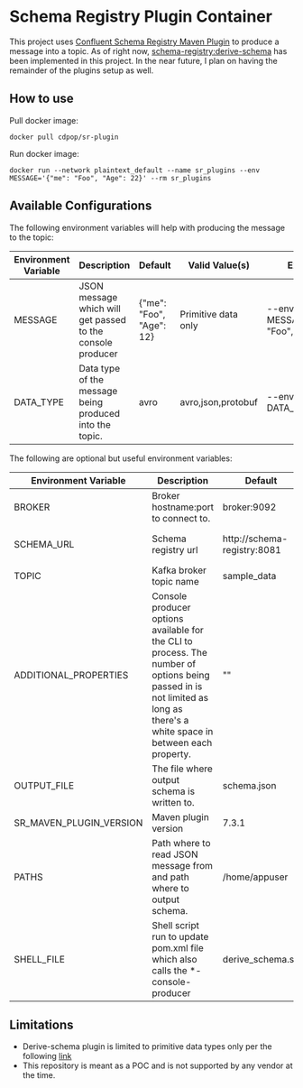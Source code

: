 # Schema Registry Plugin Container

This project uses [Confluent Schema Registry Maven Plugin](https://docs.confluent.io/platform/current/schema-registry/develop/maven-plugin.html#sr-maven-plugin) to produce a message into a topic. As of right now, [schema-registry:derive-schema](https://docs.confluent.io/platform/current/schema-registry/develop/maven-plugin.html#schema-registry-derive-schema) has been implemented in this project. In the near future, I plan on having the remainder of the plugins setup as well. 

## How to use
Pull docker image:

```
docker pull cdpop/sr-plugin
```

Run docker image:
```
docker run --network plaintext_default --name sr_plugins --env MESSAGE='{"me": "Foo", "Age": 22}' --rm sr_plugins
```


## Available Configurations
The following environment variables will help with producing the message to the topic:

| Environment Variable | Description                                                | Default                  | Valid Value(s)      | Example                                  |
|----------------------|------------------------------------------------------------|--------------------------|---------------------|------------------------------------------|
| MESSAGE              | JSON message which will get passed to the console producer | {"me": "Foo", "Age": 12} | Primitive data only | --env MESSAGE='{"me": "Foo", "Age": 12}' |
| DATA_TYPE            | Data type of the message being produced into the topic.    | avro                     | avro,json,protobuf  | --env DATA_TYPE=json                     |


The following are optional but useful environment variables:


| Environment Variable    | Description                                                                                                                                                                 | Default                     | Valid Value(s)                                        | Example                                                                                   |
|-------------------------|-----------------------------------------------------------------------------------------------------------------------------------------------------------------------------|-----------------------------|-------------------------------------------------------|-------------------------------------------------------------------------------------------|
| BROKER                  | Broker hostname:port to connect to.                                                                                                                                         | broker:9092                 | <hostname>:<port>                                     | --env BROKER=broker:9092                                                                  |
| SCHEMA_URL              | Schema registry url                                                                                                                                                         | http://schema-registry:8081 | http://<hostname>:<port>, https://< hostname> :<port> | --env SCHEMA_URL="http://schema-registry:8081"                                            |
| TOPIC                   | Kafka broker topic name                                                                                                                                                     | sample_data                 | *                                                     | --env TOPIC=sample_data                                                                   |
| ADDITIONAL_PROPERTIES   | Console producer options available for the CLI to process. The number of options being passed in is not limited as long as there's a white space in between each property.  | ""                          | --property <key>=<value>                              | --env ADDITIONAL_PROPERTIES="--property headers.separator=, --property=parse.header=true" |
| OUTPUT_FILE             | The file where output schema is written to.                                                                                                                                 | schema.json                 | *.json                                                | --env OUTPUT_FILE=test.json                                                               |
| SR_MAVEN_PLUGIN_VERSION | Maven plugin version                                                                                                                                                        | 7.3.1                       | 7.3.1                                                 | --env SR_MAVEN_PLUGIN_VERSION=7.3.1                                                       |
| PATHS                   | Path where to read JSON message from and path where to output schema.                                                                                                       | /home/appuser               | /home/appuser                                         | --env PATHS=/home/appuser                                                                 |
| SHELL_FILE              | Shell script run to update pom.xml file which also calls the *-console-producer                                                                                             | derive_schema.sh            | derive_schema.sh                                      | --env SHELL_FILE=derive_schema.sh                                                         |



## Limitations
- Derive-schema plugin is limited to primitive data types only per the following [link](https://docs.confluent.io/platform/current/schema-registry/develop/maven-plugin.html#primitive-data-types-mapping)
- This repository is meant as a POC and is not supported by any vendor at the time. 